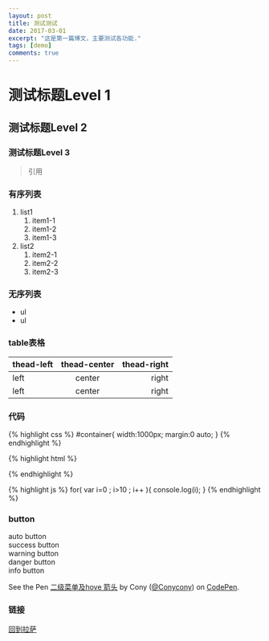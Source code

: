 ```yaml
---
layout: post
title: 测试测试
date: 2017-03-01
excerpt: "这是第一篇博文，主要测试各功能."
tags: [demo]
comments: true
---
```


# 测试标题Level 1

## 测试标题Level 2

### 测试标题Level 3

>引用

### 有序列表

1. list1
	1. item1-1
	2. item1-2
	3. item1-3
2. list2
	1. item2-1
	2. item2-2
	3. item2-3

### 无序列表

* ul
* ul

### table表格

| thead-left | thead-center | thead-right |
|:-----------|:------------:|------------:|
| left       |center        | right       |
| left       |center        | right       |


### 代码

{% highlight css %}
#container{
  width:1000px;
  margin:0 auto;
}
{% endhighlight %}


{% highlight html %}
<div id="container">
	<a href="#" class="link"></a>
</div>
{% endhighlight %}

{% highlight js %}
for( var i=0 ; i>10 ; i++ ){
	console.log(i);
}
{% endhighlight %}

### button

<div mardown="0" class="btn">auto button</div>

<div mardown="0" class="btn btn-success">success button</div>

<div mardown="0" class="btn btn-warning">warning button</div>

<div mardown="0" class="btn btn-danger">danger button</div>

<div mardown="0" class="btn btn-info">info button</div>

<p data-height="265" data-theme-id="0" data-slug-hash="pRYRvB" data-default-tab="css,result" data-user="Conycony" data-embed-version="2" data-pen-title="二级菜单及hove 箭头" class="codepen">See the Pen <a href="http://codepen.io/Conycony/pen/pRYRvB/">二级菜单及hove 箭头</a> by Cony (<a href="http://codepen.io/Conycony">@Conycony</a>) on <a href="http://codepen.io">CodePen</a>.</p>


### 链接
[回到拉萨](https://screamwitch.github.io)
